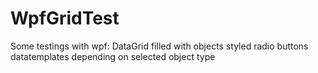 # WpfGridTest
Some testings with wpf:
DataGrid filled with objects
styled radio buttons
datatemplates depending on selected object type
